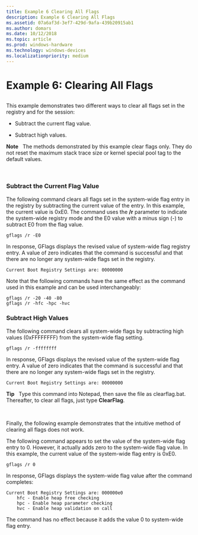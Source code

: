 ```yaml
---
title: Example 6 Clearing All Flags
description: Example 6 Clearing All Flags
ms.assetid: 07a6af3d-3ef7-429d-9afa-439b20915ab1
ms.author: domars
ms.date: 10/12/2018
ms.topic: article
ms.prod: windows-hardware
ms.technology: windows-devices
ms.localizationpriority: medium
---
```


# Example 6: Clearing All Flags


## <span id="ddk_example_6___clearing_all_flags_dtools"></span><span id="DDK_EXAMPLE_6___CLEARING_ALL_FLAGS_DTOOLS"></span>


This example demonstrates two different ways to clear all flags set in the registry and for the session:

-   Subtract the current flag value.

-   Subtract high values.

**Note**   The methods demonstrated by this example clear flags only. They do not reset the maximum stack trace size or kernel special pool tag to the default values.

 

### <span id="Subtract_the_Current_Flag_Value"></span><span id="subtract_the_current_flag_value"></span><span id="SUBTRACT_THE_CURRENT_FLAG_VALUE"></span>Subtract the Current Flag Value

The following command clears all flags set in the system-wide flag entry in the registry by subtracting the current value of the entry. In this example, the current value is 0xE0. The command uses the **/r** parameter to indicate the system-wide registry mode and the E0 value with a minus sign (-) to subtract E0 from the flag value.

```console
gflags /r -E0 
```

In response, GFlags displays the revised value of system-wide flag registry entry. A value of zero indicates that the command is successful and that there are no longer any system-wide flags set in the registry.

```console
Current Boot Registry Settings are: 00000000 
```

Note that the following commands have the same effect as the command used in this example and can be used interchangeably:

```console
gflags /r -20 -40 -80 
gflags /r -hfc -hpc -hvc 
```

### <span id="Subtract_High_Values"></span><span id="subtract_high_values"></span><span id="SUBTRACT_HIGH_VALUES"></span>Subtract High Values

The following command clears all system-wide flags by subtracting high values (0xFFFFFFFF) from the system-wide flag setting.

```console
gflags /r -ffffffff 
```

In response, GFlags displays the revised value of the system-wide flag entry. A value of zero indicates that the command is successful and that there are no longer any system-wide flags set in the registry.

```console
Current Boot Registry Settings are: 00000000 
```

**Tip**   Type this command into Notepad, then save the file as clearflag.bat. Thereafter, to clear all flags, just type **ClearFlag**.

 

Finally, the following example demonstrates that the intuitive method of clearing all flags does not work.

The following command appears to set the value of the system-wide flag entry to 0. However, it actually adds zero to the system-wide flag value. In this example, the current value of the system-wide flag entry is 0xE0.

```console
gflags /r 0 
```

In response, GFlags displays the system-wide flag value after the command completes:

```console
Current Boot Registry Settings are: 000000e0
    hfc - Enable heap free checking
    hpc - Enable heap parameter checking
    hvc - Enable heap validation on call
```

The command has no effect because it adds the value 0 to system-wide flag entry.

 

 





